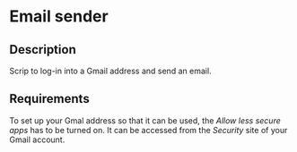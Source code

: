 # Email sender

## Description

Scrip to log-in into a Gmail address and send an email.

## Requirements

To set up your Gmal address so that it can be used, the *Allow less secure apps* has to be turned on. It can be accessed from the *Security* site of your Gmail account.
